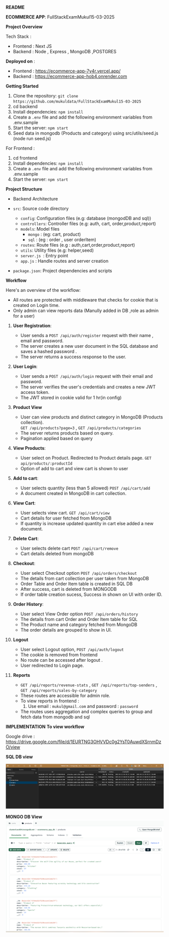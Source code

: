 

**README**

**ECOMMERCE APP**: FullStackExamMukul15-03-2025

**Project Overview**

Tech Stack : 
* Frontend : Next JS 
* Backend : Node , Express , MongoDB ,POSTGRES

**Deployed on** : 
* Frontend : https://ecommerce-app-7y4r.vercel.app/
* Backend : https://ecommerce-app-hob4.onrender.com


**Getting Started**


1. Clone the repository: `git clone https://github.com/mukuldata/FullStackExamMukul15-03-2025`
2. cd backend 
2. Install dependencies: `npm install`
3. Create a `.env` file and add the following environment variables from .env.sample
4. Start the server: `npm start`
5. Seed data in mongodb (Products and category) using src/utils/seed.js (node run seed.js)

For Frontend :
1. cd frontend
2. Install dependencies: `npm install`
3. Create a `.env` file and add the following environment variables from .env.sample
4. Start the server: `npm start`

**Project Structure**

* Backend Architecture

* `src`: Source code directory
	+ `config`: Configuration files (e.g: database (mongodDB and sql))
	+ `controllers`: Controller files (e.g: auth, cart, order,product,report)
	+ `models`: Model files 
       + `mongo` : (eg: cart, product)
       + `sql` : (eg : order , user orderItem)
	+ `routes`: Route files (e.g : auth,cart,order,product,report)
	+ `utils`: Utility files (e.g: helper,seed)
    + `server.js `: Entry point
    + `app.js` : Handle routes and server creation
* `package.json`: Project dependencies and scripts


**Workflow**

Here's an overview of the workflow:

* All routes are protected with middleware that checks for cookie that is created on Login time.
* Only admin can view reports data (Manully added in DB ,role as admin  for a user)

1. **User Registration**:
	* User sends a `POST /api/auth/register` request with their name , email and password.
	* The server creates a new user document in the SQL database and saves a hashed password .
	* The server returns a success response to the user.
2. **User Login**:
	* User sends a `POST /api/auth/login` request with their email and password.
	* The server verifies the user's credentials and creates a new JWT access token.
    * The JWT stored in cookie valid for  1 hr(in config)
3.  **Product View**
    * User can view products and distinct category in MongoDB (Products collection).  
      `GET /api/products?page=3` , `GET /api/products/categories`
    * The server returns products based on query. 
    * Pagination applied based on query
4. **View Products**:
	* User select on Product. Redirected to Product details page. 
     `GET api/products/:productId`
	* Option of add to cart and view cart is shown to user 

5. **Add to cart**:
	* User selects quantity (less than 5 allowed)  `POST /api/cart/add`
	* A document created in MongoDB in cart collection.

6. **View Cart**:
	* User selects view cart. `GET /api/cart/view`
    * Cart details for user fetched from MongoDB
    * If quantity is increase updated quantity in cart else added a new document.
7. **Delete Cart**:
	* User selects delete cart `POST /api/cart/remove`
    * Cart details deleted from mongoDB 

8. **Checkout**:
	*  User select Checkout option `POST /api/orders/checkout`
    * The details from cart collection per user taken from MongoDB
    * Order Table and Order Item table is created in SQL DB 
    * After success, cart is deleted from MONGODB 
    * If order table creation sucess, Success in shown on UI with order ID.

9. **Order History**:
	* User select View Order option `POST /api/orders/history`
    * The details from cart Order and Order Item table for SQL 
    * The Product name and category fetched from MongoDB 
    * The order details are grouped to show in UI.

10. **Logout**
    * User select Logout option, `POST /api/auth/logout`
    * The cookie is removed from frontend 
    * No route can be accessed after logout .
    * User redirected to Login page.

11. **Reports**
    * `GET /api/reports/revenue-stats` , `GET /api/reports/top-senders` , `GET /api/reports/sales-by-category`
    * These routes are accessible for admin role.
    * To view reports in frontend :
      1. Use email :   `mukul@gmail.com` and password : `password`
    * The routes uses aggregation and complex queries to group and fetch data from mongodb and sql


**IMPLEMENTATION**
**To view workflow**

Google drive : https://drive.google.com/file/d/1EURTNG3OHVVDc0g2YsT0AuwdXSrnmDzO/view



**SQL DB view**

![alt text](image.png)

**MONGO DB View**
![alt text](image-1.png)






